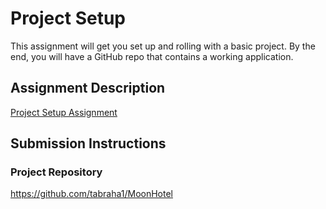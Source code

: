 # Project Setup
This assignment will get you set up and rolling with a basic project. By the end, you will have a GitHub repo that contains a working application.

## Assignment Description
[Project Setup Assignment](https://github.com/tabraha1/MoonHotel)

## Submission Instructions

### Project Repository
https://github.com/tabraha1/MoonHotel
